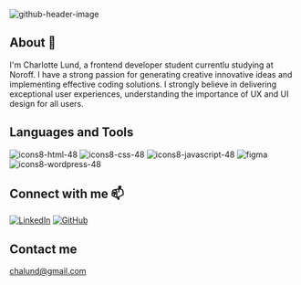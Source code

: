 
![github-header-image](https://github.com/chalund/chalund/assets/114383740/6a756391-2ddb-484f-9db5-499212a63ad5)

## About 🌱

I'm Charlotte Lund, a frontend developer student currentlu studying at Noroff. I have a strong passion for generating creative innovative ideas and implementing effective coding solutions. I strongly believe in delivering exceptional user experiences, understanding the importance of UX and UI design for all users.

## Languages and Tools
![icons8-html-48](https://github.com/chalund/chalund/assets/114383740/068c8b7f-b1e4-4ee6-8728-a9bab8a08530)
![icons8-css-48](https://github.com/chalund/chalund/assets/114383740/dc5798da-fa29-4a13-8301-4335ff2bba60)
![icons8-javascript-48](https://github.com/chalund/chalund/assets/114383740/250be9f5-da4e-4226-bbdd-1559b6aa3aa5)
![figma](https://github.com/chalund/chalund/assets/114383740/eb28296c-c74e-4d6a-a3e6-6cc80105bf7d)
![icons8-wordpress-48](https://github.com/chalund/chalund/assets/114383740/ae85ae8f-3880-4c3f-8c34-a05db99fa99f)



## Connect with me 📫

[![LinkedIn](https://img.shields.io/badge/LinkedIn-0077B5?style=for-the-badge&logo=linkedin&logoColor=white)](https://pe.linkedin.com/in/charlotte-lund-48419b249/)
[![GitHub](https://img.shields.io/badge/GitHub-100000?style=for-the-badge&logo=github&logoColor=white)](https://github.com/chalund)

## Contact me
chalund@gmail.com
